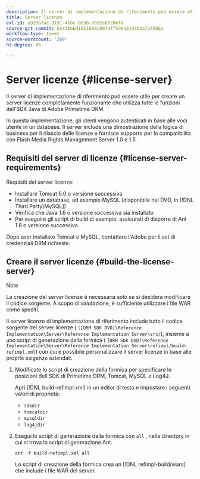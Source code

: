 ```yaml
---
description: Il server di implementazione di riferimento può essere utile per creare un server licenze completamente funzionante che utilizza tutte le funzioni dell’SDK Java di Adobe Primetime DRM.
title: Server licenze
exl-id: a928b7ac-9191-4b8c-b038-eb92a09286fa
source-git-commit: be43bbbd1051886c8979ff590a3197b2a7249b6a
workflow-type: tm+mt
source-wordcount: '269'
ht-degree: 0%

---
```


# Server licenze {#license-server}

Il server di implementazione di riferimento può essere utile per creare un server licenze completamente funzionante che utilizza tutte le funzioni dell’SDK Java di Adobe Primetime DRM.

In questa implementazione, gli utenti vengono autenticati in base alle voci utente in un database. Il server include una dimostrazione della logica di business per il rilascio delle licenze e fornisce supporto per la compatibilità con Flash Media Rights Management Server 1.0 e 1.5.

## Requisiti del server di licenze {#license-server-requirements}

Requisiti del server licenze:

* Installare Tomcat 6.0 o versione successiva
* Installare un database, ad esempio MySQL (disponibile nel DVD, in [!DNL Third Party\MySQL])
* Verifica che Java 1.6 o versione successiva sia installato
* Per eseguire gli script di build di esempio, assicurati di disporre di Ant 1.8 o versione successiva

Dopo aver installato Tomcat e MySQL, contattare l&#39;Adobe per il set di credenziali DRM richieste.

## Creare il server licenze {#build-the-license-server}

>[!NOTE]
>
>La creazione del server licenze è necessaria solo se si desidera modificare il codice sorgente. A scopo di valutazione, è sufficiente utilizzare i file WAR come spediti.

Il server licenze di implementazione di riferimento include tutto il codice sorgente del server licenze ( `([DRM SDK DVD]\Reference Implementation\Server\Reference Implementation Server\src/`), insieme a uno script di generazione della formica ( `[DRM SDK DVD]\Reference Implementation\Server\Reference Implementation Server\refimpl/build-refimpl.xml`) con cui è possibile personalizzare il server licenze in base alle proprie esigenze aziendali.

1. Modificate lo script di creazione della formica per specificare le posizioni dell&#39;SDK di Primetime DRM, Tomcat, MySQL e Log4J.

   Apri [!DNL build-refimpl.xml] in un editor di testo e impostare i seguenti valori di proprietà:

   * `sdkdir`
   * `tomcatdir`
   * `mysqldir`
   * `log4jdir`

1. Esegui lo script di generazione della formica con `all` , nella directory in cui si trova lo script di generazione Ant.

   ```
   ant -f build-refimpl.xml all
   ```

   Lo script di creazione della formica crea un [!DNL refimpl-build/wars] che include i file WAR del server.
